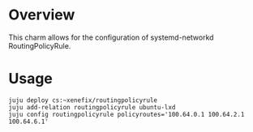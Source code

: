 # Overview

This charm allows for the configuration of systemd-networkd RoutingPolicyRule.

# Usage

    juju deploy cs:~xenefix/routingpolicyrule
    juju add-relation routingpolicyrule ubuntu-lxd
    juju config routingpolicyrule policyroutes='100.64.0.1 100.64.2.1 100.64.6.1'
